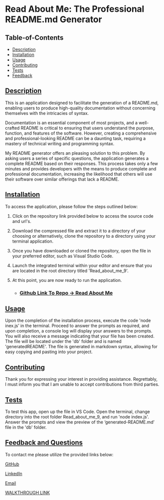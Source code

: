# Read About Me: The Professional README.md Generator

  ## Table-of-Contents

  * [Description](#description)
  * [Installation](#installation)
  * [Usage](#usage)
  * [Contributing](#contributing)
  * [Tests](#tests)
  * [Feedback](#feedback)

  ## [Description](#table-of-contents)

This is an application designed to facilitate the generation of a README.md, enabling users to produce high-quality documentation without concerning themselves with the intricacies of syntax.

Documentation is an essential component of most projects, and a well-crafted README is critical to ensuring that users understand the purpose, function, and features of the software. However, creating a comprehensive and professional-looking README can be a daunting task, requiring a mastery of technical writing and programming syntax.

My README generator offers an pleasing solution to this problem. By asking users a series of specific questions, the application generates a complete README based on their responses. This process takes only a few minutes and provides developers with the means to produce complete and professional documentation, increasing the likelihood that others will use their software over similar offerings that lack a README.

  ## [Installation](#table-of-contents)

To access the application, please follow the steps outlined below:

1. Click on the repository link provided below to access the source code and url's.

2.  Download the compressed file and extract it to a directory of your choosing or alternatively, clone the repository to a directory using your terminal application.

3. Once you have downloaded or cloned the repository, open the file in your preferred editor, such as Visual Studio Code.

4. Launch the integrated terminal within your editor and ensure that you are located in the root directory titled 'Read_about_me_9'.

5. At this point, you are now ready to run the application.

    - ### [Github Link To Repo -> Read About Me](https://github.com/skye143/Read_about_me_9)

## [Usage](#table-of-contents)

Upon the completion of the installation process, execute the code 'node inex.js' in the terminal. Proceed to answer the prompts as required, and upon completion, a console log will display your answers to the prompts. You will also receive a message indicating that your file has been created. The file will be located under the 'db' folder and is named 'generatedREADME'. The file is generated in markdown syntax, allowing for easy copying and pasting into your project.


  ## [Contributing](#table-of-contents)
Thank you for expressing your interest in providing assistance. Regrettably, I must inform you that I am unable to accept contributions from third parties.

  ## [Tests](#table-of-contents)

  To test this app, open up the file in VS Code. Open the terminal, change directory into the root folder Read_about_me_9, and run 'node index.js'. Answer the prompts and view the preview of the ‘generated-README.md’ file in the 'db' folder.

  ## [Feedback and Questions](#table-of-contents)

  To contact me please utilize the provided links below:

  [GitHub](https://github.com/skye143)
  
  [LinkedIn](https://www.linkedin.com/in/skye-h-988a7a221)

  [Email](mailto:skyeheredia@gmail.com)

  [WALKTHROUGH LINK](https://drive.google.com/file/d/1xNcEAb1nzVq-QStVXmZ77bnXpobMzZKW/view)
